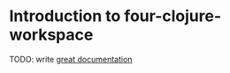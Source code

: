 # Introduction to four-clojure-workspace

TODO: write [great documentation](http://jacobian.org/writing/what-to-write/)
